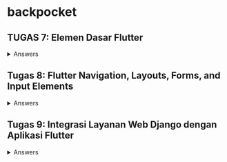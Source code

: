 # backpocket

## TUGAS 7: Elemen Dasar Flutter
<details>
<summary>Answers</summary> 
   
### 1. Apa perbedaan utama antara stateless dan stateful widget dalam konteks pengembangan aplikasi Flutter?
   Stateless widget tidak pernah berubah sehingga tidak bergantung pada apapun selain informasi tentang konfigurasinya; Contohnya adalah **Icon**, **IconButton**, dan **Text**

   Stateful widget bersifat dinamis karena dapat mengubah wujudnya setelah dipicu oleh _events_ yang dilakukan oleh user atau saat menerima data; Contohnya adalah **Checkbox**, **Radio**, **Slider**,         **InkWell**, **Form**,dan **TextField**
   
   
### 2. Sebutkan seluruh widget yang kamu gunakan untuk menyelesaikan tugas ini dan jelaskan fungsinya masing-masing.
   - MyApp (Class)
    Sebuah StatelessWidget yang merupakan root (akar) dari aplikasi. Ini adalah widget yang pertama kali dijalankan saat aplikasi dimulai. Widget ini digunakan untuk mengonfigurasi aplikasi, mengatur        tema serta halaman utama, dan merupakan widget yang paling awal dijalankan saat aplikasi di-run.

  - MaterialApp (Widget)
    Widget yang mengonfigurasi aplikasi Flutter dengan berbagai pengaturan. Contohnya untuk mengatur judul aplikasi, tema, dan halaman utama.
  
  - theme (ThemeData)
    Properti yang mengatur tema visual aplikasi, termasuk palet warna, tampilan, dan gaya.
  
  - colorScheme (ColorScheme)
    Properti yang mengatur palet warna untuk tema aplikasi
  
  - home (Widget)
    Properti yang mengatur halaman utama (root) aplikasi, yaitu MyHomePage.
  
  - MyHomePage (Class)
    StatelessWidget yang menjadi halaman utama home page aplikasi
  
  - Scaffold (Widget)
    Widget yang mengatur struktur dasar halaman.
  
  - AppBar (Widget)
    Widget yang menampilkan bar di lokasi paling atas halaman dengan judul 'backpocket'
  
  - SingleChildScrollView (Widget)
    Sebuah wrapper yang memungkinkan kontennya dapat digulir. Ini berguna saat ada konten yang lebih panjang dari layar.
  
  - Padding (Widget)
    Digunakan untuk menambahkan padding di sekitar konten widget lain
  
  - Column (Widget)
    Digunakan untuk menampilkan widget-child secara vertikal
  
  - Text (Widget)
    Widget untuk menampilkan teks
  
  - GridView.count (Widget)
    Widget untuk menampilkan grid layout dengan jumlah kolom yang tetap. Digunakan untuk menampilkan daftar item toko.
  
  - ShopCard (Class)
    StatelessWidget yang berwujud dan berfungsi sebagai tombol untuk diklik
  
  - Material (Widget)
    mengatur warna latar belakang.
  
  - InkWell (Widget)
    membuat area yang memperbolehkan user untuk mengeklik kartu dan menampilkan pesan Snackbar.
  
  - Icon (Widget)
    menampilkan ikon pada kartu toko.
  
  - SnackBar (Widget)
    menampilkan pesan sementara (biasanya notifikasi) di bagian bawah layar ketika user mengklik item toko.
   
### 3. Jelaskan bagaimana cara kamu mengimplementasikan checklist di atas secara step-by-step (bukan hanya sekadar mengikuti tutorial)
   **+ BONUS**
   1. install Flutter untuk windows dari cmd di direktori yang mau ditempatkan oleh folder proyek
   2. masuk ke direktori proyek dan create project flutter
   3. buat file baru menu.dart dalam direktori backpocket/lib untuk membuat menu utama pada aplikasi
   4. buat class MyHomePage dan class MyHomePageState pada file menu.dart
   5. import menu.dart ke main.dart
   6. ubah menu.dart dari stateful menjadi stateless
   7. Tambah list yang berisi ShopItem agar dapat menampilkan tombol-tombol di home
   8. Set Scaffold agar format tombol dapat di-scroll, memiliki padding, dan di-set menjadi gridView
   9. buat widget stateless bernama ShopCard untuk menampilkan card dengan atribut name, icon, dan color (agar tiap ShopCard mempunyai warna yang berbeda)
```dart
class ShopItem {
  final String name;
  final IconData icon;
  final Color color;

  ShopItem(this.name, this.icon, this.color);
}
```
   10. Tambahkan argumen warna untuk masing-masing ShopCard
```dart
  final List<ShopItem> items = [
    ShopItem("View Items", Icons.checklist, (Colors.green[200])!),
    ShopItem("Add Item", Icons.add_shopping_cart, (Colors.orange[100])!),
    ShopItem("Logout", Icons.logout, (Colors.red[300])!),
  ];
```
   12. push kode ke repositori github
</details>

## Tugas 8: Flutter Navigation, Layouts, Forms, and Input Elements
<details>
<summary>Answers</summary>

### 1. Jelaskan perbedaan antara Navigator.push() dan Navigator.pushReplacement(), disertai dengan contoh mengenai penggunaan kedua metode tersebut yang tepat!
   `Navigator.push()` dan `Navigator.pushReplacement()` adalah fungsi-fungsi yang digunakkan untuk menavigasi melalui berbagai _screens_ dalam Flutter.
   
   `Navigator.push()` **menambah** _route_ baru ke atas kumpulan stack _routes_ yang sudah diatur oleh Navigator. 
   Berarti pengguna dapat menekan tombol _**back**_ untuk menutup _screen_ yang baru saja ditambah dan menuju kembali  ke _screen_ sebelumnya.
   Contoh dari penggunaan Navigator.push() adalah saat ingin menampilkan sebuah halaman _details_ mengenai sebuah _item_ dari sebuah halaman daftar _item_.

   `Navigator.pushReplacement()` **mengganti** (berarti menutup _route_ yang berada di paling atas stack dan menambah _route_ yang baru). 
   Berarti menekan tombol _**back**_ tidak dapat mengembalikan user ke halaman sebelum _screen_ yang baru karena sudah digantikkan.
   Contoh dari penggunaan Navigator.pushReplacement() adalah saat ingin menavigasi ke _screen_ baru yang tidak ada kaitan sama sekali dengan _screen_ saat ini; seperti saat User telah berhasil ter-         autentikasi dan akan diredirect ke halaman utama (User tidak dapat balik ke halaman Login lagi karena sudah tidak relevan).
   
### 2. Jelaskan masing-masing layout widget pada Flutter dan konteks penggunaannya masing-masing!

   **Container:**                  mengatur tampilan widget lainnya; Cth: padding, margin, dan background color.
   **Center:**                     menempatkan widget lainnya di tengah layar.
   **Align:**                      menempatkan widget lainnya pada posisi yang ditentukan.
   **FractionallySizedBox:**       menentukan ukuran widget anak sebagai fraksi dari ruang yang tersedia.
   **AspectRatio:**                menentukan aspek rasio widget _children_ _widgets_.      
   **Stack:**                      menumpuk widget anak di atas satu sama lain.
   **Flow:**                       menempatkan widget anak dalam bentuk aliran.
   **Wrap:**                       menempatkan widget anak dalam bentuk wrapping.

### 3. Sebutkan apa saja elemen input pada form yang kamu pakai pada tugas kali ini dan jelaskan mengapa kamu menggunakan elemen input tersebut!
   a. `TextFormField Name`:  Untuk tempat input **nama** item dengan tipe data String dari pengguna.
   
   b. `TextFormField Price`: Untuk tempat input **harga** item dengan tipe data int dari pengguna.
   
   c. `TextFormField Quantity`: Untuk tempat input **jumlah** item dengan tipe data int dari pengguna.
   
   d. `TextFormField "Description`: Untuk tempat input **deskripsi** item dengan tipe data String dari pengguna.
   
### 4. Bagaimana penerapan clean architecture pada aplikasi Flutter?
   Clean architecture adalah _blueprint_ untuk sistem modular, yang mengikuti prinsip desain _separation of concerns_. 
   gaya arsitektur ini berfokus pada **pembagian perangkat lunak ke dalam beberapa lapisan**, untuk menyederhanakan pengembangan dan pemeliharaan. 

   #### Separation of Concerns
   - **Do one thing:** Sebuah fungsi harus melakukan satu hal saja dan melakukannya dengan baik.
   - **Prinsip Tanggung Jawab Tunggal:** Sebuah metode/kelas/komponen harus memiliki satu alasan untuk berubah.
   - **Injeksi Ketergantungan:** Sebisa mungkin, ketergantungan kelas harus disediakan oleh objek di luar kelas.
   - **Arsitektur Kode**: yaitu _Clean architecture_.

<p align="center">
   <image src= "https://github.com/sorfeb/backpocket/assets/112263712/46b902bb-daa1-4fcc-8d36-4d3387fc45bf">
</p>

   #### Layers
   ##### a. **Feature Layer** - lapisan presentasi aplikasi
   lapisan ini merupakan lapisan yang paling bergantung pada framework, karena berisi UI dan penangan peristiwa UI yang menggunakan widget untuk menampilkan tampilan.
   Widget ini dikontrol oleh state menggunakan berbagai pola desain manajemen state yang digunakan dalam Flutter.
   
   - Halaman: Ini adalah halaman-halaman aplikasi kita.
   - Manajemen State: BLoC, Penyedia, GetX, dll.
   - Widget: Widget spesifik lainnya yang dibutuhkan oleh halaman kami.
   
   ##### b. **Domain Layer** - bagian paling dalam dari lapisan (tidak ada ketergantungan dengan lapisan lain) dan berisi Entitas, Kasus Penggunaan & Antarmuka Repositori.
   ditulis murni dalam Dart tanpa elemen Flutter. Alasannya adalah bahwa domain seharusnya hanya berkaitan dengan logika bisnis aplikasi. Hal ini juga memungkinkan migrasi yang mudah antar platform, 
   jika ada masalah yang muncul.
   
   - Kasus Penggunaan: Aturan-aturan bisnis khusus aplikasi
   - Entitas: Objek bisnis dari aplikasi
   - Repositori: Kelas abstrak yang mendefinisikan fungsionalitas yang diharapkan dari lapisan luar
   
   ##### c. **Data Layer**  - lapisan data aplikasi
   Modul Data, yang merupakan bagian dari lapisan terluar, bertanggung jawab untuk pengambilan data. Ini bisa dalam bentuk panggilan API ke server dan/atau basis data lokal. Modul ini juga berisi 
   implementasi repositori.
   
   - Repositori: Implementasi aktual dari repositori di lapisan Domain. Repositori bertanggung jawab untuk mengoordinasikan data dari berbagai Sumber Data.
   - Model DTO: Representasi struktur JSON yang memungkinkan kita untuk berinteraksi dengan sumber data.
   - Sumber Data: Terdiri dari Sumber Data jarak jauh dan lokal. Sumber Data jarak jauh akan melakukan permintaan HTTP pada API. Sedangkan Data Source lokal akan menyimpan data dalam cache atau 
     persist.
   - Pemeta (Mapper): Memetakan objek Entity ke Model dan sebaliknya.
   
   ##### d. **Resources and Shared Library** - dapat diakses oleh semua lapisan lainnya:
   - Sumber daya: Berisi aset (gambar, font, warna, dll), dan konfigurasi lainnya.
   - Pustaka Bersama: Berisi komponen yang dapat digunakan kembali, fungsi (navigasi, jaringan, dll), dan pustaka pihak ketiga.

   _source:_ [An Introduction to Flutter Clean Architecture](https://medium.com/ruangguru/an-introduction-to-flutter-clean-architecture-ae00154001b0)
   
### 5. Jelaskan bagaimana cara kamu mengimplementasikan checklist di atas secara step-by-step! (bukan hanya sekadar mengikuti tutorial)
   **+ BONUS**
   1. Organisir files-files dalam direktori `lib` agar rapi dengan menambahkan folder `screens` dan `widgets`.
   2. `screens` berisi `menu.dart`.
   3. `widgets` berisi `shop_card.dart` dan `left_drawer.dart`.
   4. Buat file baru bernama `itemslist_form.dart` dan isi dengan kode untuk form mendaftar item baru dan juga tambahkan list untuk menampung item yang baru ditambahkan dengan nama `formAddedItems`.
   ```dart
import 'package:flutter/material.dart';
import 'package:backpocket/widgets/left_drawer.dart';
import 'package:backpocket/widgets/item_card.dart';

List<RegisteredItem> formAddedItems = [];

class ShopFormPage extends StatefulWidget {
    const ShopFormPage({super.key});

    @override
    State<ShopFormPage> createState() => _ShopFormPageState();
}

class _ShopFormPageState extends State<ShopFormPage> {
    final _formKey = GlobalKey<FormState>();
    String _name = "";
    int _price = 0;
    int _quantity = 0;
    String _description = "";

    @override
    Widget build(BuildContext context) {
        return Scaffold(
          appBar: AppBar(
            title: const Center(
              child: Text(
                'Add New Item',
              ),
            ),
            backgroundColor: Colors.indigo,
            foregroundColor: Colors.white,
          ),
          drawer: const LeftDrawer(),
          body: Form(
            key: _formKey,
            child: SingleChildScrollView(
              child: Column(
                    crossAxisAlignment: CrossAxisAlignment.start,
                    children: [
                      Padding(
                        padding: const EdgeInsets.all(8.0),
                        child: TextFormField(
                          decoration: InputDecoration(
                            hintText: "Nama Produk",
                            labelText: "Nama Produk",
                            border: OutlineInputBorder(
                              borderRadius: BorderRadius.circular(5.0),
                            ),
                          ),
                          onChanged: (String? value) {
                            setState(() {
                              _name = value!;
                            });
                          },
                          validator: (String? value) {
                            if (value == null || value.isEmpty) {
                              return "Nama tidak boleh kosong!";
                            }
                            return null;
                          },
                        ),
                      ),

                      Padding(
                        padding: const EdgeInsets.all(8.0),
                        child: TextFormField(
                          decoration: InputDecoration(
                            hintText: "Harga",
                            labelText: "Harga",
                            border: OutlineInputBorder(
                              borderRadius: BorderRadius.circular(5.0),
                            ),
                          ),
                          onChanged: (String? value) {
                            setState(() {
                              _price = int.parse(value!);
                            });
                          },
                          validator: (String? value) {
                            if (value == null || value.isEmpty) {
                              return "Harga tidak boleh kosong!";
                            }
                            if (int.tryParse(value) == null) {
                              return "Harga harus berupa angka!";
                            }
                            return null;
                          },
                        ),
                      ),

                      Padding(
                        padding: const EdgeInsets.all(8.0),
                        child: TextFormField(
                          decoration: InputDecoration(
                            hintText: "Quantity",
                            labelText: "Quantity",
                            border: OutlineInputBorder(
                              borderRadius: BorderRadius.circular(5.0),
                            ),
                          ),
                          onChanged: (String? value) {
                            setState(() {
                              _quantity = int.parse(value!);
                            });
                          },
                          validator: (String? value) {
                            if (value == null || value.isEmpty) {
                              return "Quantity can't be 0!";
                            }
                            if (int.tryParse(value) == null) {
                              return "Quantity can't be 0!";
                            }
                            return null;
                          },
                        ),
                      ),

                      Padding(
                        padding: const EdgeInsets.all(8.0),
                        child: TextFormField(
                          decoration: InputDecoration(
                            hintText: "Deskripsi",
                            labelText: "Deskripsi",
                            border: OutlineInputBorder(
                              borderRadius: BorderRadius.circular(5.0),
                            ),
                          ),
                          onChanged: (String? value) {
                            setState(() {
                              _description = value!;
                            });
                          },
                          validator: (String? value) {
                            if (value == null || value.isEmpty) {
                              return "Deskripsi tidak boleh kosong!";
                            }
                            return null;
                          },
                        ),
                      ),

                      Align(
                        alignment: Alignment.bottomCenter,
                        child: Padding(
                          padding: const EdgeInsets.all(8.0),
                          child: ElevatedButton(
                            style: ButtonStyle(
                              backgroundColor:
                                  MaterialStateProperty.all(Colors.indigo),
                            ),
                            onPressed: () {
                              if (_formKey.currentState!.validate()) {
                                RegisteredItem newItem = RegisteredItem(
                                  _name, 
                                  _price, 
                                  _quantity,
                                  _description
                                );
                              formAddedItems.add(newItem);

                                showDialog(
                                  context: context,
                                  builder: (context) {
                                    return AlertDialog(
                                      title: const Text('Produk berhasil tersimpan'),
                                      content: SingleChildScrollView(
                                        child: Column(
                                          crossAxisAlignment:
                                              CrossAxisAlignment.start,
                                          children: [
                                            Text('Name: $_name'),
                                            Text('Price: $_price'),
                                            Text('Qty: $_quantity'),
                                            Text('Description: $_description'),
                                          ],
                                        ),
                                      ),
                                      actions: [
                                        TextButton(
                                          child: const Text('OK'),
                                          onPressed: () {
                                            Navigator.pop(context); // Close dialog
                                            Navigator.pop(context); //Close form page and return to Home
                                          },
                                        ),
                                      ],
                                    );
                                  },
                                );

                              }
                              _formKey.currentState!.reset();
                            },
                            child: const Text(
                              "Save",
                              style: TextStyle(color: Colors.white),
                            ),
                          ),
                        ),
                      ),

                    ] 
              ),
            ),
          ),
        );
    }
}
```
   6. Buat class baru bernama `RegisteredItem` untuk menampung atribut-atribut seperti nama dll. agar menjadi object yang dapat ditampilkan di halaman View Items
```dart
class RegisteredItem{
  final String name;
  final int price;
  final int quantity;
  final String description;

  RegisteredItem(this.name, this.price, this.quantity, this.description);
}
```
   7. Buat file baru bernama `itemslist_form.dart` untuk menampilkan seluruh Items yang pernah ditambahkan dari form `itemslist_form.dart`.
```dart
import 'package:flutter/material.dart';
import 'package:backpocket/widgets/left_drawer.dart';
import 'package:backpocket/widgets/item_card.dart';

List<RegisteredItem> formAddedItems = [];

class ShopFormPage extends StatefulWidget {
    const ShopFormPage({super.key});

    @override
    State<ShopFormPage> createState() => _ShopFormPageState();
}

class _ShopFormPageState extends State<ShopFormPage> {
    final _formKey = GlobalKey<FormState>();
    String _name = "";
    int _price = 0;
    int _quantity = 0;
    String _description = "";

    @override
    Widget build(BuildContext context) {
        return Scaffold(
          appBar: AppBar(
            title: const Center(
              child: Text(
                'Add New Item',
              ),
            ),
            backgroundColor: Colors.indigo,
            foregroundColor: Colors.white,
          ),
          drawer: const LeftDrawer(),
          body: Form(
            key: _formKey,
            child: SingleChildScrollView(
              child: Column(
                    crossAxisAlignment: CrossAxisAlignment.start,
                    children: [
                      Padding(
                        padding: const EdgeInsets.all(8.0),
                        child: TextFormField(
                          decoration: InputDecoration(
                            hintText: "Nama Produk",
                            labelText: "Nama Produk",
                            border: OutlineInputBorder(
                              borderRadius: BorderRadius.circular(5.0),
                            ),
                          ),
                          onChanged: (String? value) {
                            setState(() {
                              _name = value!;
                            });
                          },
                          validator: (String? value) {
                            if (value == null || value.isEmpty) {
                              return "Nama tidak boleh kosong!";
                            }
                            return null;
                          },
                        ),
                      ),

                      Padding(
                        padding: const EdgeInsets.all(8.0),
                        child: TextFormField(
                          decoration: InputDecoration(
                            hintText: "Harga",
                            labelText: "Harga",
                            border: OutlineInputBorder(
                              borderRadius: BorderRadius.circular(5.0),
                            ),
                          ),
                          onChanged: (String? value) {
                            setState(() {
                              _price = int.parse(value!);
                            });
                          },
                          validator: (String? value) {
                            if (value == null || value.isEmpty) {
                              return "Harga tidak boleh kosong!";
                            }
                            if (int.tryParse(value) == null) {
                              return "Harga harus berupa angka!";
                            }
                            return null;
                          },
                        ),
                      ),

                      Padding(
                        padding: const EdgeInsets.all(8.0),
                        child: TextFormField(
                          decoration: InputDecoration(
                            hintText: "Quantity",
                            labelText: "Quantity",
                            border: OutlineInputBorder(
                              borderRadius: BorderRadius.circular(5.0),
                            ),
                          ),
                          onChanged: (String? value) {
                            setState(() {
                              _quantity = int.parse(value!);
                            });
                          },
                          validator: (String? value) {
                            if (value == null || value.isEmpty) {
                              return "Quantity can't be 0!";
                            }
                            if (int.tryParse(value) == null) {
                              return "Quantity can't be 0!";
                            }
                            return null;
                          },
                        ),
                      ),

                      Padding(
                        padding: const EdgeInsets.all(8.0),
                        child: TextFormField(
                          decoration: InputDecoration(
                            hintText: "Deskripsi",
                            labelText: "Deskripsi",
                            border: OutlineInputBorder(
                              borderRadius: BorderRadius.circular(5.0),
                            ),
                          ),
                          onChanged: (String? value) {
                            setState(() {
                              _description = value!;
                            });
                          },
                          validator: (String? value) {
                            if (value == null || value.isEmpty) {
                              return "Deskripsi tidak boleh kosong!";
                            }
                            return null;
                          },
                        ),
                      ),

                      Align(
                        alignment: Alignment.bottomCenter,
                        child: Padding(
                          padding: const EdgeInsets.all(8.0),
                          child: ElevatedButton(
                            style: ButtonStyle(
                              backgroundColor:
                                  MaterialStateProperty.all(Colors.indigo),
                            ),
                            onPressed: () {
                              if (_formKey.currentState!.validate()) {
                                RegisteredItem newItem = RegisteredItem(
                                  _name, 
                                  _price, 
                                  _quantity,
                                  _description
                                );
                              formAddedItems.add(newItem);

                                showDialog(
                                  context: context,
                                  builder: (context) {
                                    return AlertDialog(
                                      title: const Text('Produk berhasil tersimpan'),
                                      content: SingleChildScrollView(
                                        child: Column(
                                          crossAxisAlignment:
                                              CrossAxisAlignment.start,
                                          children: [
                                            Text('Name: $_name'),
                                            Text('Price: $_price'),
                                            Text('Qty: $_quantity'),
                                            Text('Description: $_description'),
                                          ],
                                        ),
                                      ),
                                      actions: [
                                        TextButton(
                                          child: const Text('OK'),
                                          onPressed: () {
                                            Navigator.pop(context); // Close dialog
                                            Navigator.pop(context); //Close form page and return to Home
                                          },
                                        ),
                                      ],
                                    );
                                  },
                                );

                              }
                              _formKey.currentState!.reset();
                            },
                            child: const Text(
                              "Save",
                              style: TextStyle(color: Colors.white),
                            ),
                          ),
                        ),
                      ),

                    ] 
              ),
            ),
          ),
        );
    }
}
```
   8. Jangan lupa untuk menambahkan argumen formAddedItems ke ShopCard "View Items"
```dart
            else if (item.name == "View Items") {
              Navigator.push(
                context,
                MaterialPageRoute(
                  builder: (context) => ItemsListPage(addedItems: formAddedItems))
              );
            }
```
</details>

## Tugas 9: Integrasi Layanan Web Django dengan Aplikasi Flutter
<details>
<summary>Answers</summary> 
### 1. Apakah bisa kita melakukan pengambilan data JSON tanpa membuat model terlebih dahulu? Jika iya, apakah hal tersebut lebih baik daripada membuat model sebelum melakukan pengambilan data JSON?
   Iya, pengambilan data JSON tanpa membuat model terlebih dahulu memungkinkan.
   Namun, **dianjurkan lebih baik membuat model** terlebih dahulu sebelum mengambil data JSON. Hal ini karena model dapat membuat definisi data menjadi lebih terstruktur dan memastikan apakah data tersebut valid. Tanpa model, 
   akan sulit untuk menangani error dan memastikan bahwa data digunakan dengan benar. **(Separation of Concerns)**

### 2. Jelaskan fungsi dari CookieRequest dan jelaskan mengapa instance CookieRequest perlu untuk dibagikan ke semua komponen di aplikasi Flutter.
   Dalam tugas ini, terdapat fitur login yang dapat menyimpan data-data user aplikasi tersebut yang hanya dapat diakses oleh masing-masing akun secara ekslusif. Cookie dapat menyimpan informasi login, pengaturan website, dan
   menyediakan konten yang lebih personal sehingga lebih gampang untuk memanajemen otentikasi pengguna dan penyimpanan data sesi user. CookieRequest dapat me_request_ data cookie dari web django agar widget flutter
   menampilkan data sesuai dengan data user pribadi  _item_ apa saja yang sudah ditambah.
    
### 3. Jelaskan mekanisme pengambilan data dari JSON hingga dapat ditampilkan pada Flutter.
   1. `_HTTP request_` dilakukan lewat package tambahan yakni package `http`..
   2. Aplikasi Flutter mengakses internet karena sudah diberi akses internet lewat file `android/app/src/main/AndroidManifest.xml` yang sudah tertulis dalam kode:
```dart
   ...
       <application>
       ...
       </application>
       <!-- Required to fetch data from the Internet. -->
       <uses-permission android:name="android.permission.INTERNET" />
   ...
```
   3. _Screen_ `list_product.dart` mengimpor model `product.dart` agar dapat menampilkan data sesuai dengan format model `product.dart`.
   4.  _Screen_ `list_product.dart` mem-_fetch_ data `product` user dengan fungsi:
   ```dart
   Future<List<Product>> fetchProduct() async {
    // TODO: Ganti URL dan jangan lupa tambahkan trailing slash (/) di akhir URL!
    var url = Uri.parse(
        'http://<URL_APP_KAMU>/json/');
    var response = await http.get(
        url,
        headers: {"Content-Type": "application/json"},
    );

    // melakukan decode response menjadi bentuk json
    var data = jsonDecode(utf8.decode(response.bodyBytes));

    // melakukan konversi data json menjadi object Product
    List<Product> list_product = [];
    for (var d in data) {
        if (d != null) {
            list_product.add(Product.fromJson(d));
        }
    }
    return list_product;
   }
   ```
    
### 4. Jelaskan mekanisme autentikasi dari input data akun pada Flutter ke Django hingga selesainya proses autentikasi oleh Django dan tampilnya menu pada Flutter.
Untuk menjelaskan mekanisme autentikasi dari input data akun pada Flutter ke Django hingga selesainya proses autentikasi oleh Django dan tampilnya menu pada Flutter, langkah-langkahnya dapat dijelaskan sebagai berikut:
   1. Input Data Akun pada Flutter:
       - Pengguna memasukkan data akun, seperti nama pengguna dan kata sandi, melalui antarmuka pengguna di aplikasi Flutter.
   2. Permintaan Autentikasi ke Django:
      - Aplikasi Flutter mengirim permintaan autentikasi ke backend Django, biasanya melalui permintaan HTTP POST yang berisi data akun yang dimasukkan pengguna.
   3. Proses Autentikasi oleh Django:
      - Django memeriksa data akun yang diterima dari Flutter, memverifikasi kebenaran data tersebut, dan menghasilkan token autentikasi jika autentikasi berhasil.
   4. Pengembalian Token ke Flutter:
      - Jika autentikasi berhasil, Django mengembalikan token autentikasi ke aplikasi Flutter sebagai respons dari permintaan autentikasi.
   5. Penyimpanan Token di Flutter:
      - Aplikasi Flutter menyimpan token autentikasi yang diterima dari Django, biasanya dalam penyimpanan lokal seperti shared_preferences atau flutter_secure_storage.
   6. Tampilan Menu pada Flutter:
      - Setelah menerima token autentikasi, aplikasi Flutter menggunakan token tersebut untuk mengakses endpoint yang memerlukan autentikasi di backend Django, misalnya untuk mendapatkan data menu yang diperlukan.
   7. Menampilkan Menu pada Flutter:
      - Data menu yang diterima dari Django ditampilkan pada antarmuka pengguna aplikasi Flutter, seperti dalam bentuk daftar menu atau tautan navigasi.

### 5. Sebutkan seluruh widget yang kamu pakai pada tugas ini dan jelaskan fungsinya masing-masing.

### 6. Jelaskan bagaimana cara kamu mengimplementasikan checklist di atas secara step-by-step! (bukan hanya sekadar mengikuti tutorial).

 </details>
